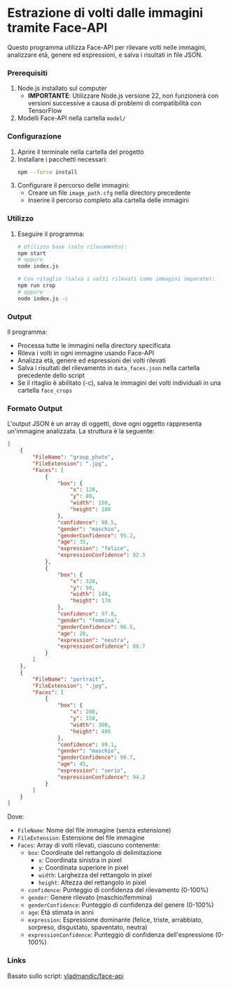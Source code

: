 # Estrazione di volti dalle immagini tramite Face-API

Questo programma utilizza Face-API per rilevare volti nelle immagini, analizzare età, genere ed espressioni, e salva i risultati in file JSON.

### Prerequisiti

1. Node.js installato sul computer
	- **IMPORTANTE**: Utilizzare Node.js versione 22, non funzionerà con versioni successive a causa di problemi di compatibilità con TensorFlow
2. Modelli Face-API nella cartella `model/`

### Configurazione

1. Aprire il terminale nella cartella del progetto
2. Installare i pacchetti necessari:
	```bash
	npm --force install
	```
3. Configurare il percorso delle immagini:
	- Creare un file `image_path.cfg` nella directory precedente
	- Inserire il percorso completo alla cartella delle immagini

### Utilizzo

1. Eseguire il programma:
	```bash
	# Utilizzo base (solo rilevamento):
	npm start
	# oppure
	node index.js

	# Con ritaglio (salva i volti rilevati come immagini separate):
	npm run crop
	# oppure
	node index.js -c
	```

### Output

Il programma:
- Processa tutte le immagini nella directory specificata
- Rileva i volti in ogni immagine usando Face-API
- Analizza età, genere ed espressioni dei volti rilevati
- Salva i risultati del rilevamento in `data_faces.json` nella cartella precedente dello script
- Se il ritaglio è abilitato (-c), salva le immagini dei volti individuali in una cartella `face_crops`

### Formato Output

L'output JSON è un array di oggetti, dove ogni oggetto rappresenta un'immagine analizzata. La struttura è la seguente:

```json
[
	{
		"FileName": "group_photo",
		"FileExtension": ".jpg",
		"Faces": [
			{
				"box": {
					"x": 120,
					"y": 80,
					"width": 150,
					"height": 180
				},
				"confidence": 98.5,
				"gender": "maschio",
				"genderConfidence": 95.2,
				"age": 35,
				"expression": "felice",
				"expressionConfidence": 92.3
			},
			{
				"box": {
					"x": 320,
					"y": 90,
					"width": 140,
					"height": 170
				},
				"confidence": 97.8,
				"gender": "femmina",
				"genderConfidence": 96.5,
				"age": 28,
				"expression": "neutra",
				"expressionConfidence": 88.7
			}
		]
	},
	{
		"FileName": "portrait",
		"FileExtension": ".jpg",
		"Faces": [
			{
				"box": {
					"x": 200,
					"y": 150,
					"width": 300,
					"height": 400
				},
				"confidence": 99.1,
				"gender": "maschio",
				"genderConfidence": 98.7,
				"age": 45,
				"expression": "serio",
				"expressionConfidence": 94.2
			}
		]
	}
]
```

Dove:
- `FileName`: Nome del file immagine (senza estensione)
- `FileExtension`: Estensione del file immagine
- `Faces`: Array di volti rilevati, ciascuno contenente:
	- `box`: Coordinate del rettangolo di delimitazione
		- `x`: Coordinata sinistra in pixel
		- `y`: Coordinata superiore in pixel
		- `width`: Larghezza del rettangolo in pixel
		- `height`: Altezza del rettangolo in pixel
	- `confidence`: Punteggio di confidenza del rilevamento (0-100%)
	- `gender`: Genere rilevato (maschio/femmina)
	- `genderConfidence`: Punteggio di confidenza del genere (0-100%)
	- `age`: Età stimata in anni
	- `expression`: Espressione dominante (felice, triste, arrabbiato, sorpreso, disgustato, spaventato, neutra)
	- `expressionConfidence`: Punteggio di confidenza dell'espressione (0-100%)

### Links

Basato sullo script: [vladmandic/face-api](https://github.com/vladmandic/face-api)

